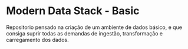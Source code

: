 # Modern Data Stack - Basic

Repositorio pensado na criação de um ambiente de dados básico, e que consiga suprir todas as demandas de ingestão, transformação e carregamento dos dados.
